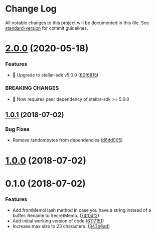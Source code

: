 # Change Log

All notable changes to this project will be documented in this file. See [standard-version](https://github.com/conventional-changelog/standard-version) for commit guidelines.

<a name="2.0.0"></a>
# [2.0.0](https://github.com/stellarguard/secret-memo/compare/v1.0.1...v2.0.0) (2020-05-18)


### Features

* 🎸 Upgrade to stellar-sdk v5.0.0 ([60f6815](https://github.com/stellarguard/secret-memo/commit/60f6815))


### BREAKING CHANGES

* 🧨 Now requires peer dependency of stellar-sdk >= 5.0.0



<a name="1.0.1"></a>
## [1.0.1](https://github.com/stellarguard/secret-memo/compare/v1.0.0...v1.0.1) (2018-07-02)


### Bug Fixes

* Remove randombytes from dependencies ([d6dd005](https://github.com/stellarguard/secret-memo/commit/d6dd005))



<a name="1.0.0"></a>
# [1.0.0](https://github.com/stellarguard/secret-memo/compare/v0.1.0...v1.0.0) (2018-07-02)



<a name="0.1.0"></a>
# 0.1.0 (2018-07-02)


### Features

* Add fromMemoHash method in case you have a string instead of a buffer. Rename to SecretMemo. ([74f0df2](https://github.com/stellarguard/secret-memo/commit/74f0df2))
* Add initial working version of code ([6117151](https://github.com/stellarguard/secret-memo/commit/6117151))
* Increase max size to 23 characters. ([343b6ad](https://github.com/stellarguard/secret-memo/commit/343b6ad))
